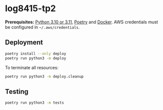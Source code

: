 # log8415-tp2

**Prerequisites:** [Python 3.10 or 3.11](https://www.python.org), [Poetry](https://python-poetry.org/) and [Docker](https://www.docker.com/). AWS credentials must be configured in `~/.aws/credentials`.

## Deployment

```sh
poetry install --only deploy
poetry run python3 -m deploy
```

To terminate all resources:

```sh
poetry run python3 -m deploy.cleanup
```
## Testing

```sh
poetry run python3 -m tests
```